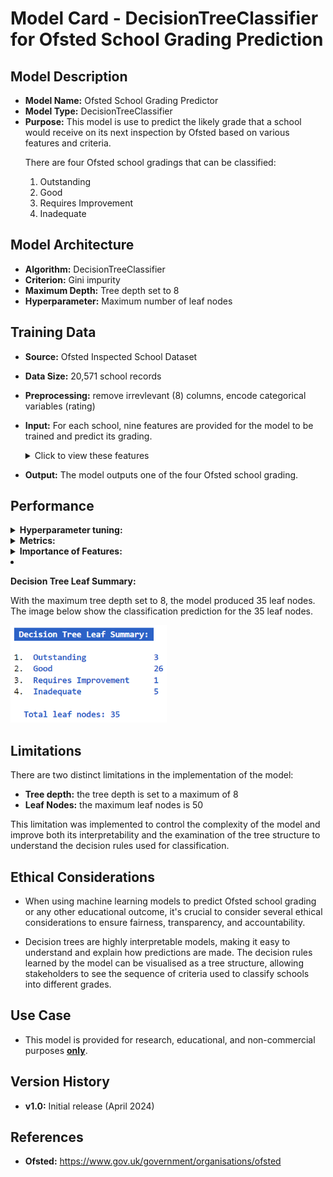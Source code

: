 # Model Card - DecisionTreeClassifier for Ofsted School Grading Prediction


## Model Description

- **Model Name:** Ofsted School Grading Predictor
- **Model Type:** DecisionTreeClassifier
- **Purpose:** This model is use to predict the likely grade that a school would receive on its next inspection by Ofsted based on various features and criteria. 
   <p>
    There are four Ofsted school gradings that can be classified:
    <ol type="1">
    <li>Outstanding</li>
    <li>Good</li>
    <li>Requires Improvement</li>
    <li>Inadequate</li>
    </ol>
   </p>

## Model Architecture

- **Algorithm:** DecisionTreeClassifier
- **Criterion:** Gini impurity
- **Maximum Depth:** Tree depth set to 8
- **Hyperparameter:** Maximum number of leaf nodes

## Training Data

- **Source:** Ofsted Inspected School Dataset
- **Data Size:** 20,571 school records
- **Preprocessing:** remove irrevlevant (8) columns, encode categorical variables (rating)
- **Input:** For each school, nine features are provided for the model to be trained and predict its grading.
   <details>
  <summary>Click to view these features</summary>
    <p>
    <ol type="1">
    <li>Gender Type - girls, boys, mixed</li>
    <li>Religious Ethos - Church of England, Roman Catholic, Other religion and non-faith</li>
    <li>Percentage of Pupils who are Boys</li>
    <li>Percentage of Pupils who are Girls</li>
    <li>Percentage of Pupils who have Enhance Health Care plan</li>
    <li>Percentage of Pupils who have Special Education Needs</li>
    <li>Percentage of Pupils who receive Free School Meals</li>
    <li>Percentage of Pupils who first language is English</li>
    <li>Percentage of Pupils who first language is not English</li>
    </ol>
    </p>
   </details>

- **Output:** The model outputs one of the four Ofsted school grading.

## Performance

   <div>
   <details>
  <summary><b>Hyperparameter tuning:</b></summary>
  
- `max_leaf_nodes` - grow tree with maximum number of leaf nodes
   
- **Method:** iteratively tune the `max_leaf_nodes` parameter by increasing in steps of `5`and find the best performing `max_leaf_nodes` setting

   The image below show the result of 10 iterations of the model. On each iteration the `max_leaf_nodes` hyperparameter is increased by 5.

   The best result is also shown with the `Best accuracy score: 0.8599` and the `Best maximum leaf nodes: 35`

   <div>
    <img style="width:700px" src="https://github.com/wrm65/Capstone-Project-2024/blob/main/images/decision_tree_01.png">
   </div>

   </div>
   
   </details>
   </div>

   <div>
   <details>
  <summary><b>Metrics:</b></summary>

  <p>
  
   - `accuracy score` `recall score` `f1 score` `mean squared error`

   - The table below show the metric scores obtained for each classification (grading).
  </p>
  
   <div>


   </div>

   </details>
   </div>


   <div>
   <details>
  <summary><b>Importance of Features:</b></summary>
  

   The image below show the importance of each feature to the model, when making the predictions.
  
   <div>
    <img style="width:325px" src="https://github.com/wrm65/Capstone-Project-2024/blob/main/images/decision_tree_02.png">
   </div>

   </details>


- **Decision Tree Leaf Summary:**

   With the maximum tree depth set to 8, the model produced 35 leaf nodes. The image below show the classification prediction for the 35 leaf nodes.

   <div>
    <img style="width:250px" src="https://github.com/wrm65/Capstone-Project-2024/blob/main/images/decision_tree_03.png">
   </div>

## Limitations

<p>
  <div>
    There are two distinct limitations in the implementation of the model:
    <ul>
    <li><b>Tree depth:</b> the tree depth is set to a maximum of 8</li>
    <li><b>Leaf Nodes:</b> the maximum leaf nodes is 50</li>
    </ul>
  <div>
    This limitation was implemented to control the complexity of the model and improve both its interpretability and the examination of the tree structure to understand the decision rules used for classification.
  </div>
  <div>
</p>

## Ethical Considerations

- When using machine learning models to predict Ofsted school grading or any other educational outcome, it's crucial to consider several ethical considerations to ensure fairness, transparency, and accountability.

- Decision trees are highly interpretable models, making it easy to understand and explain how predictions are made. The decision rules learned by the model can be visualised as a tree structure, allowing stakeholders to see the sequence of criteria used to classify schools into different grades.

## Use Case

- This model is provided for research, educational, and non-commercial purposes <b><u>only</u></b>.

## Version History

- **v1.0:**  Initial release (April 2024)

## References

- **Ofsted:** https://www.gov.uk/government/organisations/ofsted
